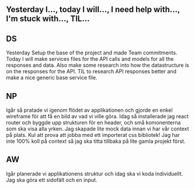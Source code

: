 ## Yesterday I…, today I will…, I need help with…, I'm stuck with…, TIL…

## DS

Yesterday Setup the base of the project and made Team commitments.
Today I will make services files for the API calls and models for all the responses and data.
Also make some research into how the datastructure is on the responses for the API.
TIL to research API responses better and make a nice generic base service file.

## NP

Igår så pratade vi igenom flödet av applikationen och gjorde en enkel wireframe för att få en bild av vad vi ville göra.
Idag så installerade jag react router och byggde upp strukturen för en header, och små komonenterna som ska visa alla yrken. Jag skapade lite mock data innan vi har vår context på plats.
Kul att prova att jobba med ett importerat css bibliotek!
Jag har inte 100% koll på context så jag ska titta tillbaka på lite gamla projekt först.

## AW

Igår planerade vi applikationens struktur och idag ska vi koda individuellt. Jag ska göra ett sidofält och en input.
